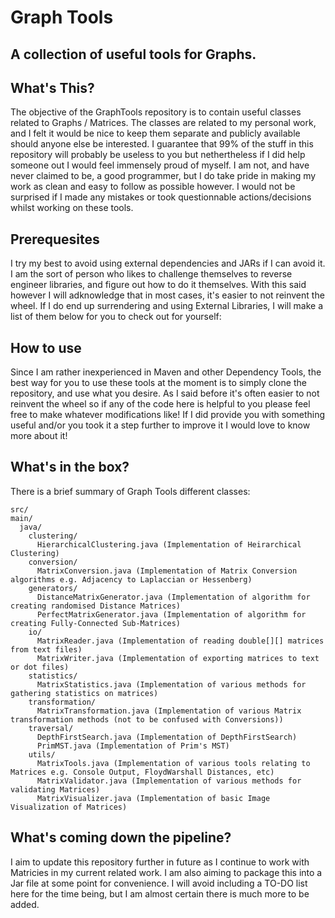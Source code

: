# Graph Tools

## A collection of useful tools for Graphs.

## What's This?

The objective of the GraphTools repository is to contain useful classes related to Graphs / Matrices.
The classes are related to my personal work, and I felt it would be nice to keep them separate and publicly available should anyone else be interested. 
I guarantee that 99% of the stuff in this repository will probably be useless to you but nethertheless if I did help someone out I would feel immensely proud of myself.
I am not, and have never claimed to be, a good programmer, but I do take pride in making my work as clean and easy to follow as possible however.
I would not be surprised if I made any mistakes or took questionnable actions/decisions whilst working on these tools. 

## Prerequesites

I try my best to avoid using external dependencies and JARs if I can avoid it. I am the sort of person who likes to challenge themselves to reverse engineer libraries, and figure out how to do it themselves. With this said however I will adknowledge that in most cases, it's easier to not reinvent the wheel. 
If I do end up surrendering and using External Libraries, I will make a list of them below for you to check out for yourself:

## How to use

Since I am rather inexperienced in Maven and other Dependency Tools, the best way for you to use these tools at the moment is to simply clone the repository, and use what you desire. As I said before it's often easier to not reinvent the wheel so if any of the code here is helpful to you please feel free to make whatever modifications like! If I did provide you with something useful and/or you took it a step further to improve it I would love to know more about it!

## What's in the box?

There is a brief summary of Graph Tools different classes:

```
src/
main/
  java/
    clustering/
      HierarchicalClustering.java (Implementation of Heirarchical Clustering)
    conversion/
      MatrixConversion.java (Implementation of Matrix Conversion algorithms e.g. Adjacency to Laplaccian or Hessenberg)
    generators/
      DistanceMatrixGenerator.java (Implementation of algorithm for creating randomised Distance Matrices)
      PerfectMatrixGenerator.java (Implementation of algorithm for creating Fully-Connected Sub-Matrices) 
    io/
      MatrixReader.java (Implementation of reading double[][] matrices from text files)
      MatrixWriter.java (Implementation of exporting matrices to text or dot files)
    statistics/
      MatrixStatistics.java (Implementation of various methods for gathering statistics on matrices)
    transformation/
      MatrixTransformation.java (Implementation of various Matrix transformation methods (not to be confused with Conversions))
    traversal/
      DepthFirstSearch.java (Implementation of DepthFirstSearch)
      PrimMST.java (Implementation of Prim's MST)
    utils/
      MatrixTools.java (Implementation of various tools relating to Matrices e.g. Console Output, FloydWarshall Distances, etc)
      MatrixValidator.java (Implementation of various methods for validating Matrices)
      MatrixVisualizer.java (Implementation of basic Image Visualization of Matrices)
```

## What's coming down the pipeline?

I aim to update this repository further in future as I continue to work with Matricies in my current related work. I am also aiming to package this into a Jar file at some point for convenience. I will avoid including a TO-DO list here for the time being, but I am almost certain there is much more to be added. 